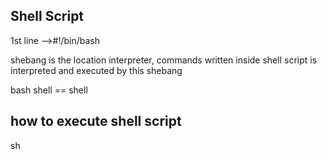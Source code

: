 Shell Script
---------------
1st line -->#!/bin/bash

shebang is the location interpreter, commands written inside shell script is interpreted and executed by this shebang

bash shell == shell

how to execute shell script
---------------------
sh <script>
bash <script>
./<script-name> --> this should have execute permission
X --> running the command/script
passing the arguments/paraments
command "sh variables.sh person1 person2"

1. repeated words
2. if you want to change, you have to change it every where
3. while changing accidently you may change actual code
4 symbol -s denotes for hiding the details like username & password 
ex:echo  "please enter username
read -s USERNAME

array---> List of values
If you defined as array, it can hold list of values.....
Variable can be decleared as $varaiable or ${variable}
@ is the meaning of everything ex:echo " your companies is: ${COMPANY[@]}"

Special Shell Varaibles
-----------------------
1. "All variables: $@"

2. "Number of Variables passwd: $#"

3. "script name $0"

4. "current working directory: $PWD"

5. "Home directory of current user: $HOME"

6. "which user is running the script: $USER"

7. "Host name: $HOSTNAME"
8. "process ID of current shell script: $$"
9. sleep 5 & [& denotes seconds]
10. "process ID of last background command: $!"

Conditions
-----------
1.when you want to take decision 
2.ex:I want to check whether a number is greater than 20 or not 
3.first get the number
4.check if it is greater than 10 or not
5.if greater print greater 
6.if less print lower
#!=false
#-gt=greater than, -lt=lesser than, -eq=eqaul to, -ge=greater than or equal to, -le=lesser than or equal to
syntax
------
NUMBER=5
if(!NUMBER>10){
    print "print given number is greater than 10"
}
else{
     print "print given number is less than 10"
}